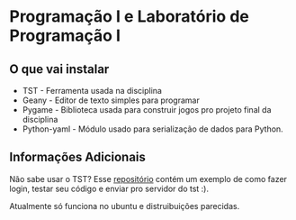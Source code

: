 # Programação I e Laboratório de Programação I

## O que vai instalar

* TST - Ferramenta usada na disciplina
* Geany - Editor de texto simples para programar
* Pygame - Biblioteca usada para construir jogos pro projeto final da disciplina
* Python-yaml - Módulo usado para serialização de dados para Python.


## Informações Adicionais

Não sabe usar o TST? Esse [repositório](https://github.com/thayannevls/tst) contém um exemplo de como fazer login, testar seu código e enviar pro servidor do tst :).

Atualmente só funciona no ubuntu e distruibuições parecidas.
